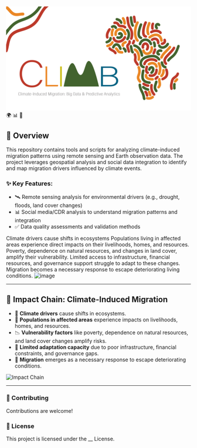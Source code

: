 ![Project Logo](https://github.com/CLIMB-GEOHUM/.github/blob/47d109b65d87f736b6c9e97d4514174f54108fba/CLIMM222-1536x864.png) 🌍 📊 🌿


## 🚀 Overview
This repository contains tools and scripts for analyzing climate-induced migration patterns using remote sensing and Earth observation data. The project leverages geospatial analysis and social data integration to identify and map migration drivers influenced by climate events.

### ✨ Key Features:

- 🛰️ Remote sensing analysis for environmental drivers (e.g., drought, floods, land cover changes)
- 📊 Social media/CDR analysis to understand migration patterns and integration
- ✅ Data quality assessments and validation methods

Climate drivers cause shifts in ecosystems
Populations living in affected areas experience direct impacts on their livelihoods, homes, and resources.
Poverty, dependence on natural resources, and changes in land cover, amplify their vulnerability.
Limited access to infrastructure, financial resources, and governance support struggle to adapt to these changes.
Migration becomes a necessary response to escape deteriorating living conditions.
![image](https://github.com/user-attachments/assets/66b090e0-ed4c-4ab7-bed2-1ff6f63b853d)

---

## 🌿 Impact Chain: Climate-Induced Migration

- 🌱 **Climate drivers** cause shifts in ecosystems.
- 🏡 **Populations in affected areas** experience impacts on livelihoods, homes, and resources.
- 📉 **Vulnerability factors** like poverty, dependence on natural resources, and land cover changes amplify risks.
- 🚫 **Limited adaptation capacity** due to poor infrastructure, financial constraints, and governance gaps.
- 🧳 **Migration** emerges as a necessary response to escape deteriorating conditions.

![Impact Chain](https://github.com/user-attachments/assets/66b090e0-ed4c-4ab7-bed2-1ff6f63b853d)

---
### 🤝 Contributing
Contributions are welcome!

### 📜 License
This project is licensed under the __ License.


